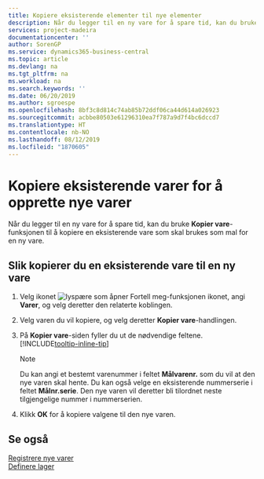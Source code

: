 ```yaml
---
title: Kopiere eksisterende elementer til nye elementer
description: Når du legger til en ny vare for å spare tid, kan du bruke Kopier vare-funksjonen til å kopiere en eksisterende vare som skal brukes som mal for en ny vare.
services: project-madeira
documentationcenter: ''
author: SorenGP
ms.service: dynamics365-business-central
ms.topic: article
ms.devlang: na
ms.tgt_pltfrm: na
ms.workload: na
ms.search.keywords: ''
ms.date: 06/20/2019
ms.author: sgroespe
ms.openlocfilehash: 8bf3c8d814c74ab85b72ddf06ca44d614a026923
ms.sourcegitcommit: acbbe80503e61296310ea7f787a9d7f4bc6dccd7
ms.translationtype: HT
ms.contentlocale: nb-NO
ms.lasthandoff: 08/12/2019
ms.locfileid: "1870605"
---
```

# <a name="copy-existing-items-to-create-new-items"></a>Kopiere eksisterende varer for å opprette nye varer
Når du legger til en ny vare for å spare tid, kan du bruke **Kopier vare**-funksjonen til å kopiere en eksisterende vare som skal brukes som mal for en ny vare.  

## <a name="to-copy-an-existing-item-to-a-new-item"></a>Slik kopierer du en eksisterende vare til en ny vare  
1. Velg ikonet ![lyspære som åpner Fortell meg-funksjonen](media/ui-search/search_small.png "Fortell hva du vil gjøre") ikonet, angi **Varer**, og velg deretter den relaterte koblingen.  
2. Velg varen du vil kopiere, og velg deretter **Kopier vare**-handlingen.  
3. På **Kopier vare**-siden fyller du ut de nødvendige feltene. [!INCLUDE[tooltip-inline-tip](includes/tooltip-inline-tip_md.md)]

    > [!NOTE]  
    > Du kan angi et bestemt varenummer i feltet **Målvarenr.** som du vil at den nye varen skal hente. Du kan også velge en eksisterende nummerserie i feltet **Målnr.serie**. Den nye varen vil deretter bli tilordnet neste tilgjengelige nummer i nummerserien.  

5. Klikk **OK** for å kopiere valgene til den nye varen.  

## <a name="see-also"></a>Se også  
[Registrere nye varer](inventory-how-register-new-items.md)  
[Definere lager](inventory-setup-inventory.md)
